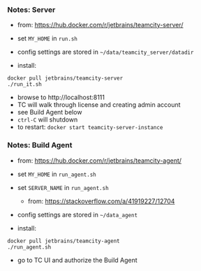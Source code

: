 
### Notes: Server

* from: https://hub.docker.com/r/jetbrains/teamcity-server/
* set `MY_HOME` in `run.sh`
* config settings are stored in `~/data/teamcity_server/datadir`

* install: 

```
docker pull jetbrains/teamcity-server
./run_it.sh
```

* browse to http://localhost:8111
* TC will walk through license and creating admin account
* see Build Agent below 
* `ctrl-C` will shutdown
* to restart: `docker start teamcity-server-instance`

### Notes: Build Agent

* from: https://hub.docker.com/r/jetbrains/teamcity-agent/
* set `MY_HOME` in `run_agent.sh`
* set `SERVER_NAME` in `run_agent.sh`
    - from: https://stackoverflow.com/a/41919227/12704
* config settings are stored in `~/data_agent`

* install:

```
docker pull jetbrains/teamcity-agent
./run_agent.sh 
```

* go to TC UI and authorize the Build Agent 
